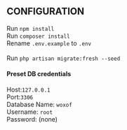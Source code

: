 ## CONFIGURATION

Run `npm install` <br>
Run `composer install` <br>
Rename `.env.example` to `.env` <br>
<br>
Run `php artisan migrate:fresh --seed`
#### Preset DB credentials<br>
Host:`127.0.0.1`<br>
Port:`3306`<br>
Database Name: `woxof`<br>
Username: `root`<br>
Password: (none)<br>
